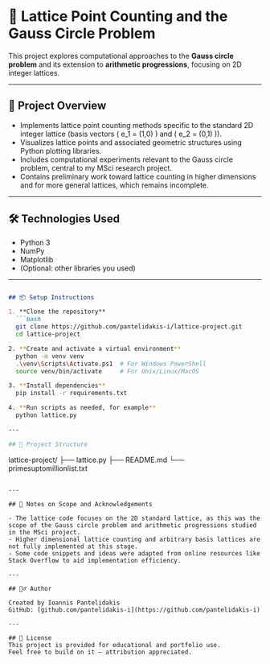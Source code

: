 # 🎯 Lattice Point Counting and the Gauss Circle Problem

This project explores computational approaches to the **Gauss circle problem** and its extension to **arithmetic progressions**, focusing on 2D integer lattices.

---

## 🚀 Project Overview

- Implements lattice point counting methods specific to the standard 2D integer lattice (basis vectors \( e_1 = (1,0) \) and \( e_2 = (0,1) \)).
- Visualizes lattice points and associated geometric structures using Python plotting libraries.
- Includes computational experiments relevant to the Gauss circle problem, central to my MSci research project.
- Contains preliminary work toward lattice counting in higher dimensions and for more general lattices, which remains incomplete.

---

## 🛠️ Technologies Used

- Python 3
- NumPy
- Matplotlib
- (Optional: other libraries you used)

---

```markdown

## 📦 Setup Instructions

1. **Clone the repository**
  ```bash
  git clone https://github.com/pantelidakis-i/lattice-project.git
  cd lattice-project

2. **Create and activate a virtual environment**
  python -m venv venv
  .\venv\Scripts\Activate.ps1  # For Windows PowerShell
  source venv/bin/activate     # For Unix/Linux/MacOS

3. **Install dependencies**
  pip install -r requirements.txt

4. **Run scripts as needed, for example**
  python lattice.py

---

## 📁 Project Structure

  ```
  lattice-project/
  ├── lattice.py
  ├── README.md
  └── primesuptomillionlist.txt
  ```

---

## 📌 Notes on Scope and Acknowledgements

- The lattice code focuses on the 2D standard lattice, as this was the scope of the Gauss circle problem and arithmetic progressions studied in the MSci project.
- Higher dimensional lattice counting and arbitrary basis lattices are not fully implemented at this stage.
- Some code snippets and ideas were adapted from online resources like Stack Overflow to aid implementation efficiency.

---

## 🙋‍♂️ Author

Created by Ioannis Pantelidakis
GitHub: [github.com/pantelidakis-i](https://github.com/pantelidakis-i)

---

## 📜 License
This project is provided for educational and portfolio use.
Feel free to build on it — attribution appreciated.
